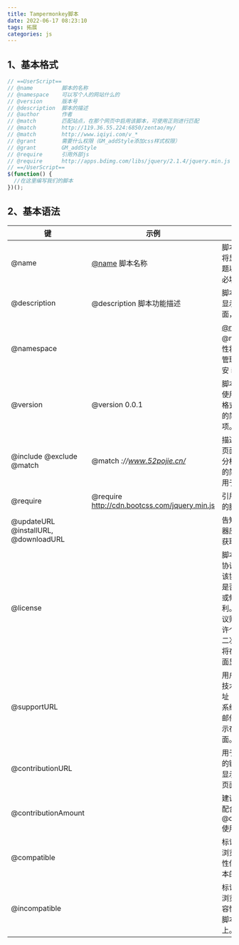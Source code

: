 ```yaml
---
title: Tampermonkey脚本
date: 2022-06-17 08:23:10
tags: 拓展
categories: js
---
```


## 1、基本格式

```js
// ==UserScript==
// @name         脚本的名称
// @namespace    可以写个人的网站什么的
// @version      版本号
// @description  脚本的描述
// @author       作者
// @match        匹配站点，在那个网页中启用该脚本，可使用正则进行匹配
// @match        http://119.36.55.224:6850/zentao/my/
// @match        http://www.iqiyi.com/v_*
// @grant        需要什么权限（GM_addStyle添加css样式权限）
// @grant        GM_addStyle
// @require		 引用外部js
// @require		 http://apps.bdimg.com/libs/jquery/2.1.4/jquery.min.js
// ==/UserScript==
$(function() {
  //在这里编写我们的脚本
})();
```

## 2、基本语法

<!--more-->

| 键                                   | 示例                                                         | 备注                                                         |
| ------------------------------------ | ------------------------------------------------------------ | ------------------------------------------------------------ |
| @name                                | [@name](https://www.52pojie.cn/home.php?mod=space&uid=170990) 脚本名称 | 脚本的名称。该项将显示在页面的标题以及链接内容，必填项。     |
| @description                         | @description 脚本功能描述                                    | 脚本功能的描述，显示在脚本标题下面，必填项。                 |
| @namespace                           |                                                              | [@namespace](https://www.52pojie.cn/home.php?mod=space&uid=467642) 及 @name 这两个属性将帮助用户脚本管理器判断是否已安 装该脚本。 |
| @version                             | @version 0.0.1                                               | 脚本的版本标记将使用 Mozilla 版本格式 并显示于脚本的简介页面，必填 项。 |
| @include @exclude @match             | @match *://www.52pojie.cn/*                                  | 描述脚本将执行的页面。该列表会被分析并展示到脚本的简介页面，以及 用于脚本分类。 |
| @require                             | @require http://cdn.bootcss.com/jquery.min.js                | 引用外部脚本到您的脚本                                       |
| @updateURL @installURL, @downloadURL |                                                              | 告知用户脚本管理器应该在哪个地址获取脚本更新。               |
| @license                             |                                                              | 脚本所使用的许可协议名称或地址，该协议需包含用户是否允许二次分发 或修改 脚本的权利。不提供许可协议则表示用户仅允许个人使用且不得 二次分发；该协 议将在脚本的简介页面显示。 |
| @supportURL                          |                                                              | 用户可获得该脚本技术支持的链接地址 (如：错误反馈系统、论坛、电子 邮件)，该链接将显示在脚本的反馈页面。 |
| @contributionURL                     |                                                              | 用于捐赠脚本作者的链接，该链接将显示在脚本的反馈页面。       |
| @contributionAmount                  |                                                              | 建议捐赠金额，请配合 @contributionURL 使用。                 |
| @compatible                          |                                                              | 标记此脚本与某个浏览器兼容，兼容性信息将显示在脚本的简介页面上。 |
| @incompatible                        |                                                              | 标记此脚本与某个浏览器不兼容，兼容性信息将显示在脚本的简介页面 上。 |